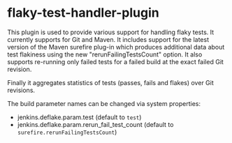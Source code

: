 flaky-test-handler-plugin
=========================
This plugin is used to provide various support for handling flaky tests. It currently supports for Git and Maven.
It includes support for the latest version of the Maven surefire plug-in which produces additional data about test 
flakiness using the new "rerunFailingTestsCount" option. It also supports re-running  only failed tests for a 
failed build at the exact failed Git revision. 

Finally it aggregates statistics of tests (passes, fails and flakes) over Git revisions.

The build parameter names can be changed via system properties:

* jenkins.deflake.param.test (default to `test`)
* jenkins.deflake.param.rerun_fail_test_count (default to `surefire.rerunFailingTestsCount`)
